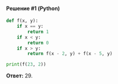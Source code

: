 #### Решение #1 (Python)
```python
def f(x, y):
	if x == y:
		return 1
	if x < y:
		return 0
	if x > y:
		return f(x - 2, y) + f(x - 5, y)

print(f(23, 2))
```
**Ответ:** 29.
